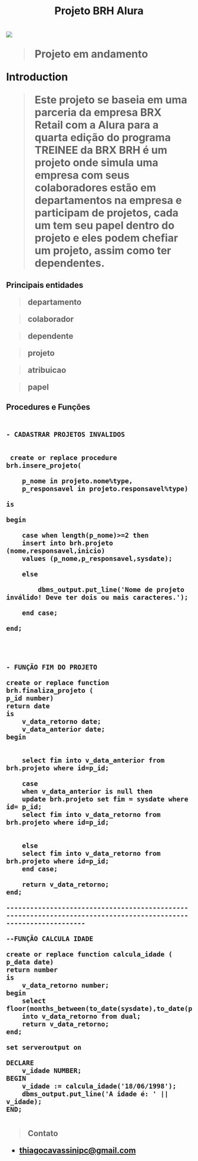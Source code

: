 <H1 align="center"> Projeto BRH Alura<H1>

 ![](https://media-exp1.licdn.com/dms/image/C4E1BAQHBMz7jD5Onog/company-background_10000/0/1628188035323?e=1663786800&v=beta&t=pLVnsyIB63wGPr7Uc3vQhn8llEiIMDMR_JQg5HchXvg)

>Projeto em andamento



**Introduction**


>Este projeto se baseia em uma parceria da empresa BRX Retail com a Alura para a quarta edição do programa TREINEE da BRX
>BRH é um projeto onde simula uma empresa com seus colaboradores estão em departamentos na empresa e participam de projetos,
cada um tem seu papel dentro do projeto e eles podem chefiar um projeto, assim como ter dependentes.
 
 
 <h2>Principais entidades
  
  >departamento
  
  >colaborador
  
  >dependente
  
  >projeto
  
  >atribuicao
  
  >papel
  

<h2>Procedures e Funções<h2>

```

- CADASTRAR PROJETOS INVALIDOS


 create or replace procedure brh.insere_projeto(

    p_nome in projeto.nome%type,
    p_responsavel in projeto.responsavel%type)
    
is 

begin

    case when length(p_nome)>=2 then
    insert into brh.projeto (nome,responsavel,inicio)
    values (p_nome,p_responsavel,sysdate);
    
    else 
    
        dbms_output.put_line('Nome de projeto inválido! Deve ter dois ou mais caracteres.');
        
    end case;
    
end;




- FUNÇÃO FIM DO PROJETO

create or replace function brh.finaliza_projeto (
p_id number)
return date
is
    v_data_retorno date;
    v_data_anterior date;
begin
    
    
    select fim into v_data_anterior from brh.projeto where id=p_id;
    
    case 
    when v_data_anterior is null then
    update brh.projeto set fim = sysdate where id= p_id;
    select fim into v_data_retorno from brh.projeto where id=p_id;      
    
    
    else 
    select fim into v_data_retorno from brh.projeto where id=p_id;
    end case;
       
    return v_data_retorno;
end;

----------------------------------------------------------------------------------------------------------------

--FUNÇÃO CALCULA IDADE 

create or replace function calcula_idade (
p_data date)
return number
is
    v_data_retorno number;
begin
    select floor(months_between(to_date(sysdate),to_date(p_data))/12)
    into v_data_retorno from dual;
    return v_data_retorno;
end;

set serveroutput on

DECLARE
    v_idade NUMBER;
BEGIN
    v_idade := calcula_idade('18/06/1998');
    dbms_output.put_line('A idade é: ' || v_idade);
END;


```

>Contato

- thiagocavassinipc@gmail.com
